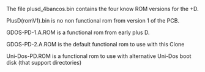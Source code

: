 The file plusd_4bancos.bin contains the four know ROM versions for the +D.


PlusD(romV1).bin is no non functional rom from version 1 of the PCB.

GDOS-PD-1.A.ROM is a functional rom from early plus D.

GDOS-PD-2.A.ROM is the default functional rom to use with this Clone

Uni-Dos-PD.ROM is a functional rom to use with alternative Uni-Dos boot disk (that support directories)
